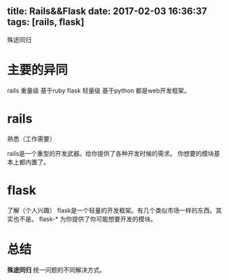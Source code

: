 title: Rails&&Flask
date: 2017-02-03 16:36:37
tags: [rails, flask]
---

殊途同归
<!--more-->

# 主要的异同
rails 重量级 基于ruby
flask 轻量级 基于python
都是web开发框架。

# rails
熟悉（工作需要）

rails是一个重型的开发武器。给你提供了各种开发时候的需求。
你想要的模块基本上都内置了。



# flask
了解（个人兴趣）
flask是一个轻量的开发框架。有几个类似市场一样的东西。其实也不是。
flask-* 为你提供了你可能想要开发的模块。

# 总结
**殊途同归**
统一问题的不同解决方式。

